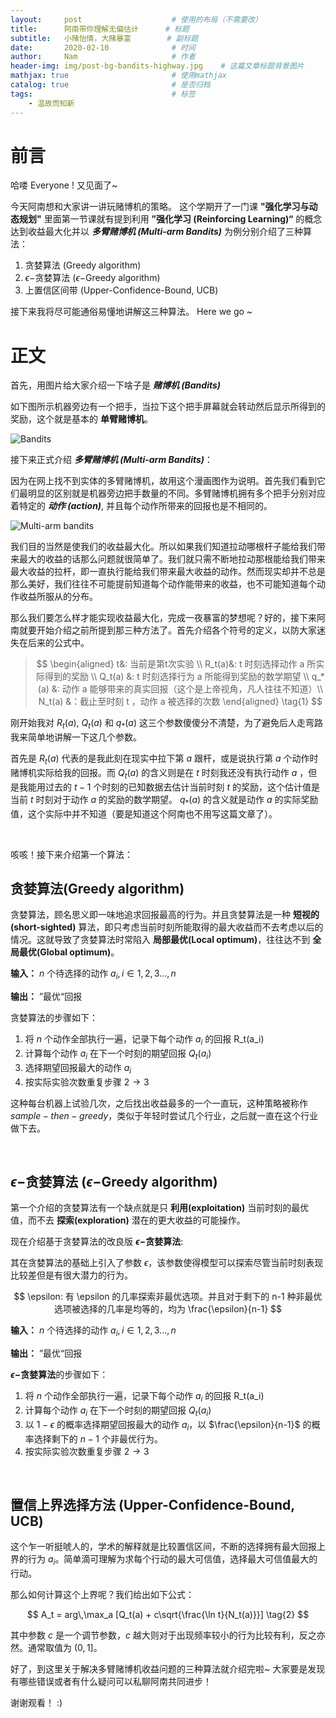 ```yaml
---
layout:     post                    # 使用的布局（不需要改）
title:      阿南带你理解无偏估计      # 标题 
subtitle:   小赌怡情，大赌暴富        # 副标题
date:       2020-02-10              # 时间
author:     Nam                     # 作者
header-img: img/post-bg-bandits-highway.jpg    # 这篇文章标题背景图片
mathjax: true                       # 使用mathjax
catalog: true                       # 是否归档
tags:                               # 标签
    - 温故而知新
---
```


# 前言

哈喽 Everyone ! 又见面了~

今天阿南想和大家讲一讲玩赌博机的策略。 这个学期开了一门课 **"强化学习与动态规划"** 里面第一节课就有提到利用 **”强化学习 (Reinforcing Learning)“** 的概念达到收益最大化并以 ***多臂赌博机 (Multi-arm Bandits)*** 为例分别介绍了三种算法：

1. 贪婪算法 (Greedy algorithm)
2. $\epsilon-$贪婪算法 ($\epsilon-$Greedy algorithm)
3. 上置信区间带 (Upper-Confidence-Bound, UCB)

接下来我将尽可能通俗易懂地讲解这三种算法。 Here we go ~

# 正文

首先，用图片给大家介绍一下啥子是 ***赌博机 (Bandits)***

如下图所示机器旁边有一个把手，当拉下这个把手屏幕就会转动然后显示所得到的奖励，这个就是基本的 **单臂赌博机**。

![Bandits](单臂老虎机.jpg)


接下来正式介绍 ***多臂赌博机 (Multi-arm Bandits)***：

因为在网上找不到实体的多臂赌博机，故用这个漫画图作为说明。首先我们看到它们最明显的区别就是机器旁边把手数量的不同。多臂赌博机拥有多个把手分别对应着特定的 ***动作 (action)***, 并且每个动作所带来的回报也是不相同的。

![Multi-arm bandits](多臂老虎机.jpeg)


我们目的当然是使我们的收益最大化。所以如果我们知道拉动哪根杆子能给我们带来最大的收益的话那么问题就很简单了。我们就只需不断地拉动那根能给我们带来最大收益的拉杆，即一直执行能给我们带来最大收益的动作。然而现实却并不总是那么美好，我们往往不可能提前知道每个动作能带来的收益，也不可能知道每个动作收益所服从的分布。

那么我们要怎么样才能实现收益最大化，完成一夜暴富的梦想呢？好的，接下来阿南就要开始介绍之前所提到那三种方法了。首先介绍各个符号的定义，以防大家迷失在后来的公式中。

>$$
\begin{aligned}
t&: 当前是第t次实验 \\
R_t(a)&:  t 时刻选择动作 a 所实际得到的奖励 \\
Q_t(a) &: t 时刻选择行为 a 所能得到奖励的数学期望 \\
q_*(a) &: 动作 a 能够带来的真实回报（这个是上帝视角，凡人往往不知道）\\
N_t(a) &：截止至时刻 t ，动作 a 被选择的次数
\end{aligned} \tag{1}
$$

刚开始我对 $R_t(a)$, $Q_t(a)$ 和 $q_*(a)$ 这三个参数傻傻分不清楚，为了避免后人走弯路我来简单地讲解一下这几个参数。

首先是 $R_t(a)$ 代表的是我此刻在现实中拉下第 $a$ 跟杆，或是说执行第 $a$ 个动作时赌博机实际给我的回报。而 $Q_t(a)$ 的含义则是在 $t$ 时刻我还没有执行动作 $a$ ，但是我能用过去的 $t-1$ 个时刻的已知数据去估计当前时刻 $t$ 的奖励，这个估计值是当前 $t$ 时刻对于动作 $a$ 的奖励的数学期望。 $q_*(a)$ 的含义就是动作 $a$ 的实际奖励值，这个实际中并不知道（要是知道这个阿南也不用写这篇文章了）。
  
<br/>

咳咳！接下来介绍第一个算法：

## **贪婪算法(Greedy algorithm)**

贪婪算法，顾名思义即一味地追求回报最高的行为。并且贪婪算法是一种 **短视的 (short-sighted)** 算法，即只考虑当前时刻所能取得的最大收益而不去考虑以后的情况。这就导致了贪婪算法时常陷入 **局部最优(Local optimum)**，往往达不到 **全局最优(Global optimum)**。

**输入：** $n$ 个待选择的动作 $a_i, i\in 1,2,3...,n$

**输出：** ”最优“回报

贪婪算法的步骤如下：

1. 将 $n$ 个动作全部执行一遍，记录下每个动作 $a_i$ 的回报 R_t(a_i)
2. 计算每个动作 $a_i$ 在下一个时刻的期望回报 $Q_t(a_i)$
3. 选择期望回报最大的动作 $a_i$
4. 按实际实验次数重复步骤 $2 \to 3$

这种每台机器上试验几次，之后找出收益最多的一个一直玩，这种策略被称作 $sample-then-greedy$，类似于年轻时尝试几个行业，之后就一直在这个行业做下去。

<br/>

## **$\epsilon-$贪婪算法 ($\epsilon-$Greedy algorithm)**

第一个介绍的贪婪算法有一个缺点就是只 **利用(exploitation)** 当前时刻的最优值，而不去 **探索(exploration)** 潜在的更大收益的可能操作。

现在介绍基于贪婪算法的改良版 **$\epsilon-$贪婪算法**:

其在贪婪算法的基础上引入了参数 $\epsilon$，该参数使得模型可以探索尽管当前时刻表现比较差但是有很大潜力的行为。

$$
\epsilon: 有 \epsilon 的几率探索非最优选项。并且对于剩下的 n-1 种非最优选项被选择的几率是均等的，均为 \frac{\epsilon}{n-1}
$$

**输入：** $n$ 个待选择的动作 $a_i, i\in 1,2,3...,n$

**输出：** ”最优“回报

**$\epsilon-$贪婪算法**的步骤如下：

1. 将 $n$ 个动作全部执行一遍，记录下每个动作 $a_i$ 的回报 R_t(a_i)
2. 计算每个动作 $a_i$ 在下一个时刻的期望回报 $Q_t(a_i)$
3. 以 $1-\epsilon$ 的概率选择期望回报最大的动作 $a_i$，以 $\frac{\epsilon}{n-1}$ 的概率选择剩下的 $n-1$ 个非最优行为。
4. 按实际实验次数重复步骤 $2 \to 3$

<br/>

## **置信上界选择方法 (Upper-Confidence-Bound, UCB)**

这个乍一听挺唬人的，学术的解释就是比较置信区间，不断的选择拥有最大回报上界的行为 $a_i$。简单滴可理解为求每个行动的最大可信值，选择最大可信值最大的行动。

那么如何计算这个上界呢？我们给出如下公式：

$$
A_t = arg\,\max_a [Q_t(a) + c\sqrt{\frac{\ln t}{N_t(a)}}] \tag{2}
$$

其中参数 $c$ 是一个调节参数，$c$ 越大则对于出现频率较小的行为比较有利，反之亦然。通常取值为 $(0,1]$。

好了，到这里关于解决多臂赌博机收益问题的三种算法就介绍完啦~ 大家要是发现有哪些错误或者有什么疑问可以私聊阿南共同进步！

谢谢观看！ :)